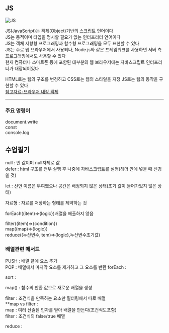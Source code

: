 JS
-----
![JS](https://github.com/sdee96/test/assets/155033213/afa9a4bf-1e3b-4307-a19a-2357b7b4ff90)


JS(JavaScript)는 객체(Object)기반의 스크립트 언어이다  
JS는 동적이며 타입을 명시할 필요가 없는 인터프리터 언어이다  
JS는 객체 지향형 프로그래밍과 함수형 프로그래밍을 모두 표현할 수 있다  
JS는 주로 웹 브라우저에서 사용되나, Node.js와 같은 프레임워크를 사용하면 서버 측 프로그래밍에서도 사용할 수 있다  
현재 컴퓨터나 스마트폰 등에 포함된 대부분의 웹 브라우저에는 자바스크립트 인터프리터가 내장되어있다




HTML로는 웹의 구조를 변경하고 CSS로는 웹의 스타일을 지정 JS로는 웹의 동작을 구현할 수 있다  
[참고자료-브라우저 내장 객체](https://kssong.tistory.com/29)


------
### 주요 명령어   
document.write  
const  
console.log  






수업필기
----

null : 빈 값이며 null자체로 값   
defer : html 구조를 전부 실행 후 나중에 자바스크립트를 실행(헤더 안에 넣을 때 신경쓸 것)

let : 선언 이름은 부여했으나 공간은 배정되지 않은 상태(초기 값이 들어가있지 않은 상태)  

자료형 : 자료를 저장하는 형태를 제약하는 것  

forEach((item)=>{logic})배열을 배출하지 않음  

filter((item)=>{condition})  
map((map)=>{logic})  
reduce((누산변수,item)=>{logic},누산변수초기값)
### 배열관련 메서드
PUSH : 배열 끝에 요소 추가  
POP : 배열에서 마지막 요소를 제거하고 그 요소를 반환
forEach  :  

sort :   

map() : 함수의 반환 값으로 새로운 배열을 생성

filter : 조건식을 만족하는 요소만 필터링해서 따로 배열  
**map vs filter :  
map : 여러 산술된 인자를 받아 배열을 만든다(조건식도포함)  
filter : 조건식의 false/true 배열

reduce :  





